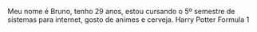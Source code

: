 Meu nome é Bruno, tenho 29 anos, estou cursando o 5º semestre de sistemas para internet, gosto de animes e cerveja.
Harry Potter
Formula 1
